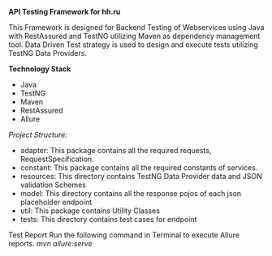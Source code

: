
**API Testing Framework for hh.ru**

This Framework is designed for Backend Testing of Webservices using Java with RestAssured and TestNG utilizing Maven as dependency management tool. Data Driven Test strategy is used to design and execute tests utilizing TestNG Data Providers.

**Technology Stack**
* Java
* TestNG
* Maven
* RestAssured
* Allure

*Project Structure:*

* adapter: This package contains all the required requests, RequestSpecification.
* constant: This package contains all the required constants of services.
* resources: This directory contains TestNG Data Provider data and JSON validation Schemes 
* model: This directory contains all the response pojos of each json placeholder endpoint
* util: This package contains Utility Classes
* tests: This directory contains test cases for endpoint

Test Report
Run the following command in Terminal to execute Allure reports.
*mvn allure:serve*